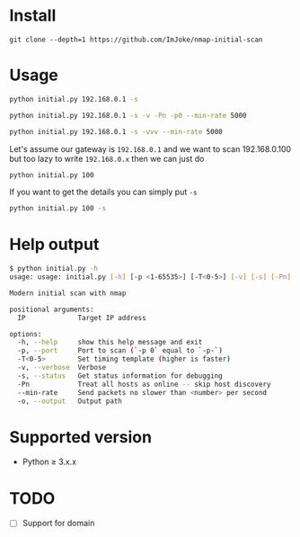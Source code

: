 # Install
```
git clone --depth=1 https://github.com/ImJoke/nmap-initial-scan
```
# Usage
```sh
python initial.py 192.168.0.1 -s
```
```sh
python initial.py 192.168.0.1 -s -v -Pn -p0 --min-rate 5000
```
```sh
python initial.py 192.168.0.1 -s -vvv --min-rate 5000
```
Let's assume our gateway is `192.168.0.1` and we want to scan 192.168.0.100 but too lazy to write `192.168.0.x` then we can just do
```sh
python initial.py 100
```
If you want to get the details you can simply put `-s`
```sh
python initial.py 100 -s
```
# Help output
```sh
$ python initial.py -h
usage: usage: initial.py [-h] [-p <1-65535>] [-T<0-5>] [-v] [-s] [-Pn] [--min-rate <number>] IP

Modern initial scan with nmap

positional arguments:
  IP             Target IP address

options:
  -h, --help     show this help message and exit
  -p, --port     Port to scan (`-p 0` equal to `-p-`)
  -T<0-5>        Set timing template (higher is faster)
  -v, --verbose  Verbose
  -s, --status   Get status information for debugging
  -Pn            Treat all hosts as online -- skip host discovery
  --min-rate     Send packets no slower than <number> per second
  -o, --output   Output path
```
# Supported version
- Python ≥ 3.x.x

#  TODO
- [ ] Support for domain

